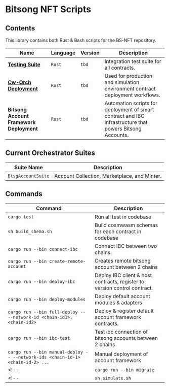 # Bitsong NFT Scripts

## Contents
This library contains both Rust & Bash scripts for the BS-NFT repository.


| Name | Language | Version | Description |
|----------|----------|----------|----------|
| [**Testing Suite**](./src/test/mod.rs) | `Rust`   | `tbd`  | Integration test suite for all contracts.  |
| [**Cw-Orch Deployment** ](./src/deploy/mod.rs)  | `Rust`   | `tbd`   | Used for production and simulation environment contract deployment workflows.  |
| **Bitsong Account Framework Deployment**  | `Rust` |`tbd`  | Automation scripts for deployment of smart contract and IBC infrastructure that powers Bitsong Accounts.   |


## Current Orchestrator Suites
| Suite Name | Description |
|----------|----------|
| [`BtsgAccountSuite`](./src/deploy/bundles/account.rs#12)| Account Collection, Marketplace, and Minter. |



## Commands 
| Command | Description |
|----------|----------|
| `cargo test` | Run all test in codebase |
| `sh build_shema.sh` | Build cosmwasm schemas for each contract in codebase |
| `cargo run --bin connect-ibc` | Connect IBC between two chains. |
| `cargo run --bin create-remote-account` | Creates remote bitsong account between 2 chains |
| `cargo run --bin deploy-ibc` | Deploy IBC client & host contracts, register to version control contract. |
| `cargo run --bin deploy-modules` | Deploy default account modules & adapters |
| `cargo run --bin full-deploy -- --network-id <chain-id1>, <chain-id2>` | Deploy & register default account framework contracts. |
| `cargo run --bin ibc-test` | Test ibc connection of bitsong accounts between 2 chains |
| `cargo run --bin manual-deploy -- --network-ids <chain-id-1> <chain-id-2> ... ` | Manual deployment of account framework |
<!-- | `cargo run --bin migrate` | Test ibc connection of bitsong accounts between 2 chains | -->
<!-- | `sh simulate.sh` | Simulate bs721-bonding-curve iterations | -->